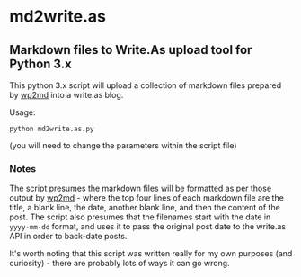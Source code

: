 # md2write.as

## Markdown files to Write.As upload tool for Python 3.x

This python 3.x script will upload a collection of markdown files prepared by [wp2md](https://github.com/jonbeckett/wp2md) into a write.as blog.

Usage:

`python md2write.as.py`

(you will need to change the parameters within the script file)


### Notes

The script presumes the markdown files will be formatted as per those output by [wp2md](https://github.com/jonbeckett/wp2md) - where the top four lines of each markdown file are the title, a blank line, the date, another blank line, and then the content of the post. The script also presumes that the filenames start with the date in `yyyy-mm-dd` format, and uses it to pass the original post date to the write.as API in order to back-date posts.

It's worth noting that this script was written really for my own purposes (and curiosity) - there are probably lots of ways it can go wrong.